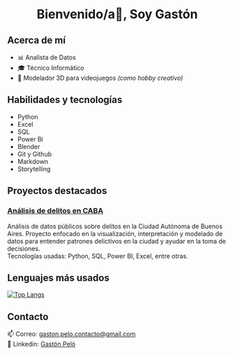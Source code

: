 <h1 align="center">Bienvenido/a👋, Soy Gastón</h1>


## Acerca de mí 
- 📊 Analista de Datos
- 🎓 Técnico Informático 
- 🎨 Modelador 3D para videojuegos *(como hobby creativo)*

## Habilidades y tecnologías
- Python
- Excel
- SQL
- Power Bi
- Blender
- Git y Github
- Markdown
- Storytelling 


## Proyectos destacados

### [Análisis de delitos en CABA](https://github.com/gpelo-data/proyecto-delitos-caba)
Análisis de datos públicos sobre delitos en la Ciudad Autónoma de Buenos Aires. 
Proyecto enfocado en la visualización, interpretación y modelado de datos para entender patrones delictivos en la ciudad y ayudar en la toma de decisiones.  
Tecnologías usadas: Python, SQL, Power BI, Excel, entre otras.

## Lenguajes más usados

[![Top Langs](https://github-readme-stats.vercel.app/api/top-langs/?username=gpelo-data&layout=compact)](https://github.com/anuraghazra/github-readme-stats)



## Contacto  
📫 Correo: gaston.pelo.contacto@gmail.com  
💼 Linkedin: [Gastón Peló](https://www.linkedin.com/in/gpelo-data/)
